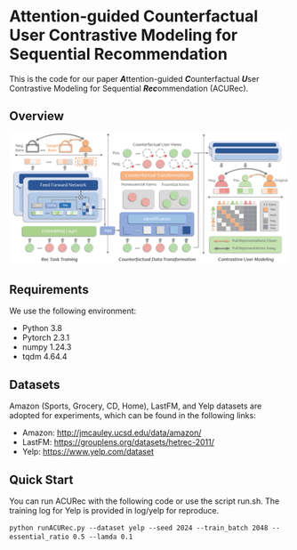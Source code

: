 # Attention-guided Counterfactual User Contrastive Modeling for Sequential Recommendation
This is the code for our paper ***A***ttention-guided ***C***ounterfactual ***U***ser Contrastive Modeling
for Sequential ***Rec***ommendation (ACURec).
## Overview
![Image text](https://github.com/LFM-bot/ACURec/blob/master/pic/model.png)
## Requirements
We use the following environment:
* Python 3.8
* Pytorch 2.3.1
* numpy 1.24.3
* tqdm 4.64.4
## Datasets
Amazon (Sports, Grocery, CD, Home), LastFM, and Yelp datasets are adopted for experiments, which can be found in the following links:
* Amazon: http://jmcauley.ucsd.edu/data/amazon/
* LastFM: https://grouplens.org/datasets/hetrec-2011/
* Yelp: https://www.yelp.com/dataset
## Quick Start
You can run ACURec with the following code or use the script run.sh. The training log for Yelp is provided in log/yelp for reproduce.
```
python runACURec.py --dataset yelp --seed 2024 --train_batch 2048 --essential_ratio 0.5 --lamda 0.1
```


